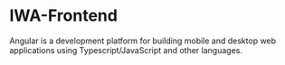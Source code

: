 # IWA-Frontend
Angular is a development platform for building mobile and desktop web applications
using Typescript/JavaScript and other languages.